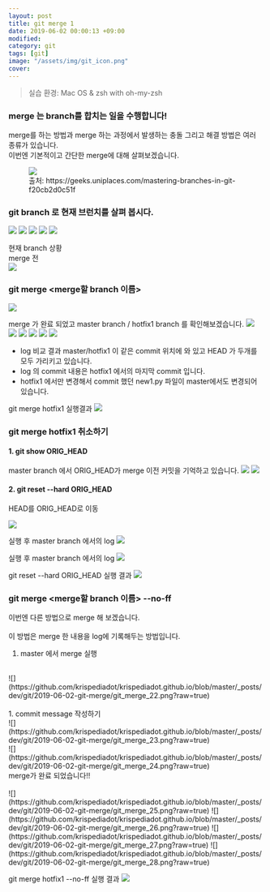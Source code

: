 ```yaml
---
layout: post
title: git merge 1
date: 2019-06-02 00:00:13 +09:00
modified: 
category: git
tags: [git]
image: "/assets/img/git_icon.png"
cover: 
---
```


>실습 환경: Mac OS & zsh with oh-my-zsh

### merge 는 branch를 합치는 일을 수행합니다!<br>

merge를 하는 방법과 merge 하는 과정에서 발생하는 충돌 그리고 해결 방법은 여러 종류가 있습니다. <br>
이번엔 기본적이고 간단한 merge에 대해 살펴보겠습니다.<br>
<figure>
<img src="https://github.com/krispediadot/krispediadot.github.io/blob/master/_posts/dev/git/2019-06-02-git-merge/git_merge_1.png?raw=true">
<figcaption>출처: https://geeks.uniplaces.com/mastering-branches-in-git-f20cb2d0c51f</figcaption>
</figure>

### git branch 로 현재 브런치를 살펴 봅시다.
![](https://github.com/krispediadot/krispediadot.github.io/blob/master/_posts/dev/git/2019-06-02-git-merge/git_merge_2.png?raw=true)
![](https://github.com/krispediadot/krispediadot.github.io/blob/master/_posts/dev/git/2019-06-02-git-merge/git_merge_3.png?raw=true)
![](https://github.com/krispediadot/krispediadot.github.io/blob/master/_posts/dev/git/2019-06-02-git-merge/git_merge_4.png?raw=true)
![](https://github.com/krispediadot/krispediadot.github.io/blob/master/_posts/dev/git/2019-06-02-git-merge/git_merge_5.png?raw=true)
![](https://github.com/krispediadot/krispediadot.github.io/blob/master/_posts/dev/git/2019-06-02-git-merge/git_merge_6.png?raw=true)

현재 branch 상황<br>
merge 전 <br>
![](https://github.com/krispediadot/krispediadot.github.io/blob/master/_posts/dev/git/2019-06-02-git-merge/git_merge_7.png?raw=true)

### git merge <merge할 branch 이름>
![](https://github.com/krispediadot/krispediadot.github.io/blob/master/_posts/dev/git/2019-06-02-git-merge/git_merge_8.png?raw=true)

merge 가 완료 되었고 master branch / hotfix1 branch 를 확인해보겠습니다.
![](https://github.com/krispediadot/krispediadot.github.io/blob/master/_posts/dev/git/2019-06-02-git-merge/git_merge_9.png?raw=true)
![](https://github.com/krispediadot/krispediadot.github.io/blob/master/_posts/dev/git/2019-06-02-git-merge/git_merge_10.png?raw=true)
![](https://github.com/krispediadot/krispediadot.github.io/blob/master/_posts/dev/git/2019-06-02-git-merge/git_merge_11.png?raw=true)
![](https://github.com/krispediadot/krispediadot.github.io/blob/master/_posts/dev/git/2019-06-02-git-merge/git_merge_12.png?raw=true)
![](https://github.com/krispediadot/krispediadot.github.io/blob/master/_posts/dev/git/2019-06-02-git-merge/git_merge_13.png?raw=true)
![](https://github.com/krispediadot/krispediadot.github.io/blob/master/_posts/dev/git/2019-06-02-git-merge/git_merge_14.png?raw=true)

 - log 비교 결과 master/hotfix1 이 같은 commit 위치에 와 있고 HEAD 가 두개를 모두 가리키고 있습니다. 
- log 의 commit 내용은 hotfix1 에서의 마지막 commit 입니다.
- hotfix1 에서만 변경해서 commit 했던 new1.py 파일이 master에서도 변경되어 있습니다.

git merge hotfix1 실행결과
![](https://github.com/krispediadot/krispediadot.github.io/blob/master/_posts/dev/git/2019-06-02-git-merge/git_merge_15.png?raw=true)

### git merge hotfix1  취소하기
#### 1. git show ORIG_HEAD
master branch 에서 ORIG_HEAD가 merge 이전 커밋을 기억하고 있습니다.
![](https://github.com/krispediadot/krispediadot.github.io/blob/master/_posts/dev/git/2019-06-02-git-merge/git_merge_16.png?raw=true)
![](https://github.com/krispediadot/krispediadot.github.io/blob/master/_posts/dev/git/2019-06-02-git-merge/git_merge_17.png?raw=true)

#### 2. git reset --hard ORIG_HEAD
HEAD를 ORIG_HEAD로 이동

![](https://github.com/krispediadot/krispediadot.github.io/blob/master/_posts/dev/git/2019-06-02-git-merge/git_merge_18.png?raw=true)

실행 후 master branch 에서의 log
![](https://github.com/krispediadot/krispediadot.github.io/blob/master/_posts/dev/git/2019-06-02-git-merge/git_merge_19.png?raw=true)

실행 후 master branch 에서의 log
![](https://github.com/krispediadot/krispediadot.github.io/blob/master/_posts/dev/git/2019-06-02-git-merge/git_merge_20.png?raw=true)

git reset --hard ORIG_HEAD 실행 결과
![](https://github.com/krispediadot/krispediadot.github.io/blob/master/_posts/dev/git/2019-06-02-git-merge/git_merge_21.png?raw=true)

### git merge <merge할 branch 이름> --no-ff
이번엔 다른 방법으로 merge 해 보겠습니다. <br>
<br>
이 방법은 merge 한 내용을 log에 기록해두는 방법입니다.<br>
1. master 에서 merge 실행<br>
<br>
![](https://github.com/krispediadot/krispediadot.github.io/blob/master/_posts/dev/git/2019-06-02-git-merge/git_merge_22.png?raw=true)
<br><br>
1. commit message 작성하기<br>
![](https://github.com/krispediadot/krispediadot.github.io/blob/master/_posts/dev/git/2019-06-02-git-merge/git_merge_23.png?raw=true)
<br>
![](https://github.com/krispediadot/krispediadot.github.io/blob/master/_posts/dev/git/2019-06-02-git-merge/git_merge_24.png?raw=true)
<br>
merge가 완료 되었습니다!!<br>
<br>
![](https://github.com/krispediadot/krispediadot.github.io/blob/master/_posts/dev/git/2019-06-02-git-merge/git_merge_25.png?raw=true)
![](https://github.com/krispediadot/krispediadot.github.io/blob/master/_posts/dev/git/2019-06-02-git-merge/git_merge_26.png?raw=true)
![](https://github.com/krispediadot/krispediadot.github.io/blob/master/_posts/dev/git/2019-06-02-git-merge/git_merge_27.png?raw=true)
![](https://github.com/krispediadot/krispediadot.github.io/blob/master/_posts/dev/git/2019-06-02-git-merge/git_merge_28.png?raw=true)

git merge hotfix1 --no-ff 실행 결과
![](https://github.com/krispediadot/krispediadot.github.io/blob/master/_posts/dev/git/2019-06-02-git-merge/git_merge_29.png?raw=true)

